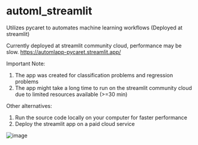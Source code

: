 # automl_streamlit
Utilizes pycaret to automates machine learning workflows (Deployed at streamlit)

Currently deployed at streamlit community cloud, performance may be slow.
https://automlapp-pycaret.streamlit.app/

Important Note: 
1) The app was created for classification problems and regression problems
2) The app might take a long time to run on the streamlit community cloud due to limited resources available (>=30 min)
   
Other alternatives:
1) Run the source code locally on your computer for faster performance
2) Deploy the streamlit app on a paid cloud service

![image](https://github.com/ongaunjie1/automl_streamlit/assets/118142884/8d217015-cd9f-4a73-ab1b-a7457b448f9f)



